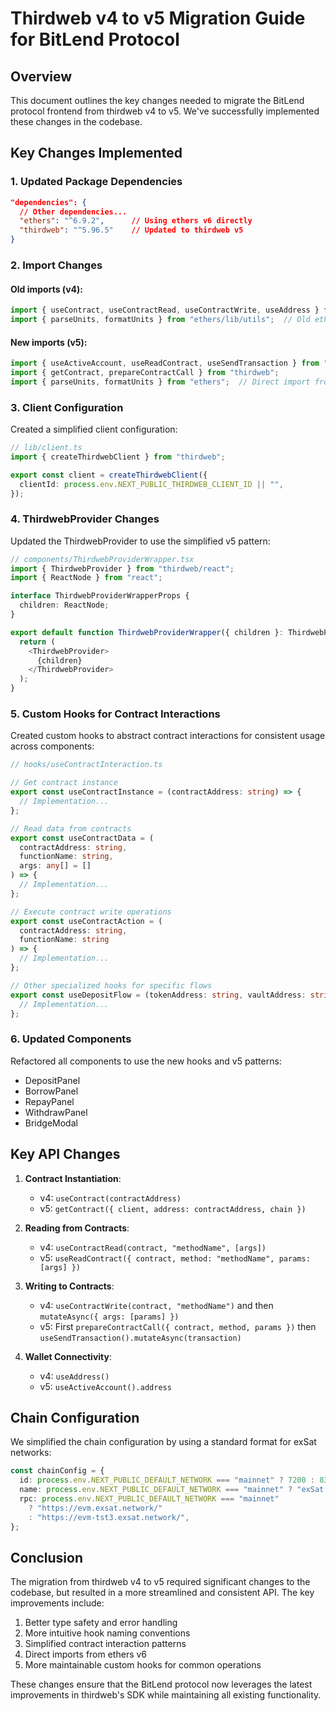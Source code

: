 # Thirdweb v4 to v5 Migration Guide for BitLend Protocol

## Overview

This document outlines the key changes needed to migrate the BitLend protocol frontend from thirdweb v4 to v5. We've successfully implemented these changes in the codebase.

## Key Changes Implemented

### 1. Updated Package Dependencies

```json
"dependencies": {
  // Other dependencies...
  "ethers": "^6.9.2",      // Using ethers v6 directly
  "thirdweb": "^5.96.5"    // Updated to thirdweb v5
}
```

### 2. Import Changes

#### Old imports (v4):
```typescript
import { useContract, useContractRead, useContractWrite, useAddress } from "@thirdweb-dev/react";
import { parseUnits, formatUnits } from "ethers/lib/utils";  // Old ethers path
```

#### New imports (v5):
```typescript
import { useActiveAccount, useReadContract, useSendTransaction } from "thirdweb/react";
import { getContract, prepareContractCall } from "thirdweb";
import { parseUnits, formatUnits } from "ethers";  // Direct import from ethers v6
```

### 3. Client Configuration

Created a simplified client configuration:

```typescript
// lib/client.ts
import { createThirdwebClient } from "thirdweb";

export const client = createThirdwebClient({
  clientId: process.env.NEXT_PUBLIC_THIRDWEB_CLIENT_ID || "",
});
```

### 4. ThirdwebProvider Changes

Updated the ThirdwebProvider to use the simplified v5 pattern:

```typescript
// components/ThirdwebProviderWrapper.tsx
import { ThirdwebProvider } from "thirdweb/react";
import { ReactNode } from "react";

interface ThirdwebProviderWrapperProps {
  children: ReactNode;
}

export default function ThirdwebProviderWrapper({ children }: ThirdwebProviderWrapperProps) {
  return (
    <ThirdwebProvider>
      {children}
    </ThirdwebProvider>
  );
}
```

### 5. Custom Hooks for Contract Interactions

Created custom hooks to abstract contract interactions for consistent usage across components:

```typescript
// hooks/useContractInteraction.ts

// Get contract instance
export const useContractInstance = (contractAddress: string) => {
  // Implementation...
};

// Read data from contracts
export const useContractData = (
  contractAddress: string,
  functionName: string,
  args: any[] = []
) => {
  // Implementation...
};

// Execute contract write operations
export const useContractAction = (
  contractAddress: string,
  functionName: string
) => {
  // Implementation...
};

// Other specialized hooks for specific flows
export const useDepositFlow = (tokenAddress: string, vaultAddress: string) => {
  // Implementation...
};
```

### 6. Updated Components

Refactored all components to use the new hooks and v5 patterns:

- DepositPanel
- BorrowPanel
- RepayPanel
- WithdrawPanel
- BridgeModal

## Key API Changes

1. **Contract Instantiation**:
   - v4: `useContract(contractAddress)`
   - v5: `getContract({ client, address: contractAddress, chain })`

2. **Reading from Contracts**:
   - v4: `useContractRead(contract, "methodName", [args])`
   - v5: `useReadContract({ contract, method: "methodName", params: [args] })`

3. **Writing to Contracts**:
   - v4: `useContractWrite(contract, "methodName")` and then `mutateAsync({ args: [params] })`
   - v5: First `prepareContractCall({ contract, method, params })` then `useSendTransaction().mutateAsync(transaction)`

4. **Wallet Connectivity**:
   - v4: `useAddress()`
   - v5: `useActiveAccount().address`

## Chain Configuration

We simplified the chain configuration by using a standard format for exSat networks:

```typescript
const chainConfig = {
  id: process.env.NEXT_PUBLIC_DEFAULT_NETWORK === "mainnet" ? 7200 : 839999,
  name: process.env.NEXT_PUBLIC_DEFAULT_NETWORK === "mainnet" ? "exSat Network" : "exSat Testnet",
  rpc: process.env.NEXT_PUBLIC_DEFAULT_NETWORK === "mainnet" 
    ? "https://evm.exsat.network/" 
    : "https://evm-tst3.exsat.network/",
};
```

## Conclusion

The migration from thirdweb v4 to v5 required significant changes to the codebase, but resulted in a more streamlined and consistent API. The key improvements include:

1. Better type safety and error handling
2. More intuitive hook naming conventions
3. Simplified contract interaction patterns
4. Direct imports from ethers v6
5. More maintainable custom hooks for common operations

These changes ensure that the BitLend protocol now leverages the latest improvements in thirdweb's SDK while maintaining all existing functionality. 